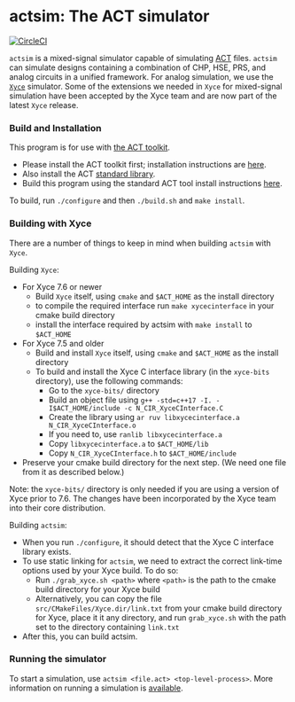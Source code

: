 # actsim: The ACT simulator
[![CircleCI](https://dl.circleci.com/status-badge/img/gh/rmanohar/actsim/tree/master.svg?style=svg)](https://dl.circleci.com/status-badge/redirect/gh/rmanohar/actsim/tree/master)

`actsim` is a mixed-signal simulator capable of simulating [ACT](https://avlsi.csl.yale.edu/act) files.
`actsim` can simulate designs containing a combination of CHP, HSE, PRS, and analog circuits in a unified framework.
For analog simulation, we use the [`Xyce`](https://github.com/Xyce/Xyce) simulator.
Some of the extensions we needed in `Xyce` for mixed-signal simulation have been accepted by the Xyce team and are now part of the latest `Xyce` release.

### Build and Installation

This program is for use with [the ACT toolkit](https://github.com/asyncvlsi/act).

   * Please install the ACT toolkit first; installation instructions are [here](https://github.com/asyncvlsi/act/blob/master/README.md).
   * Also install the ACT [standard library](https://github.com/asyncvlsi/stdlib).
   * Build this program using the standard ACT tool install instructions [here](https://github.com/asyncvlsi/act/blob/master/README_tool.md).

To build, run `./configure` and then `./build.sh` and `make install`.


### Building with Xyce

There are a number of things to keep in mind when building `actsim` with `Xyce`.

Building `Xyce`:
   
   * For Xyce 7.6 or newer
      * Build `Xyce` itself, using `cmake` and `$ACT_HOME` as the install directory
      * to compile the required interface run `make xycecinterface` in your cmake build directory
      * install the interface required by actsim with `make install` to `$ACT_HOME`
   * For Xyce 7.5 and older
      * Build and install `Xyce` itself, using `cmake` and `$ACT_HOME` as the install directory
      * To build and install the Xyce C interface library (in the `xyce-bits` directory), use the following commands:
         * Go to the `xyce-bits/` directory
         * Build an object file using `g++ -std=c++17 -I. -I$ACT_HOME/include -c N_CIR_XyceCInterface.C`
         * Create the library using `ar ruv libxycecinterface.a N_CIR_XyceCInterface.o`
         * If you need to, use `ranlib libxycecinterface.a`
         * Copy `libxycecinterface.a` to `$ACT_HOME/lib`
         * Copy `N_CIR_XyceCInterface.h` to `$ACT_HOME/include`
   * Preserve your cmake build directory for the next step. (We need one file from it as described below.)

Note: the `xyce-bits/` directory is only needed if you are using a version of Xyce prior to 7.6. The changes 
have been incorporated by the Xyce team into their core distribution.

Building `actsim`:
   * When you run `./configure`, it should detect that the Xyce C interface library exists.
   * To use static linking for `actsim`, we need to extract the correct link-time options used by your Xyce build. To do so:
      *  Run `./grab_xyce.sh <path>` where `<path>` is the path to the cmake build directory for your Xyce build
      *  Alternatively, you can copy the file `src/CMakeFiles/Xyce.dir/link.txt` from your cmake build directory for Xyce, place it it any directory, and run `grab_xyce.sh` with the path set to the directory containing `link.txt`
   * After this, you can build actsim.

### Running the simulator

To start a simulation, use `actsim <file.act> <top-level-process>`. 
More information on running a simulation is [available](https://avlsi.csl.yale.edu/act/doku.php?id=tools:actsim).
